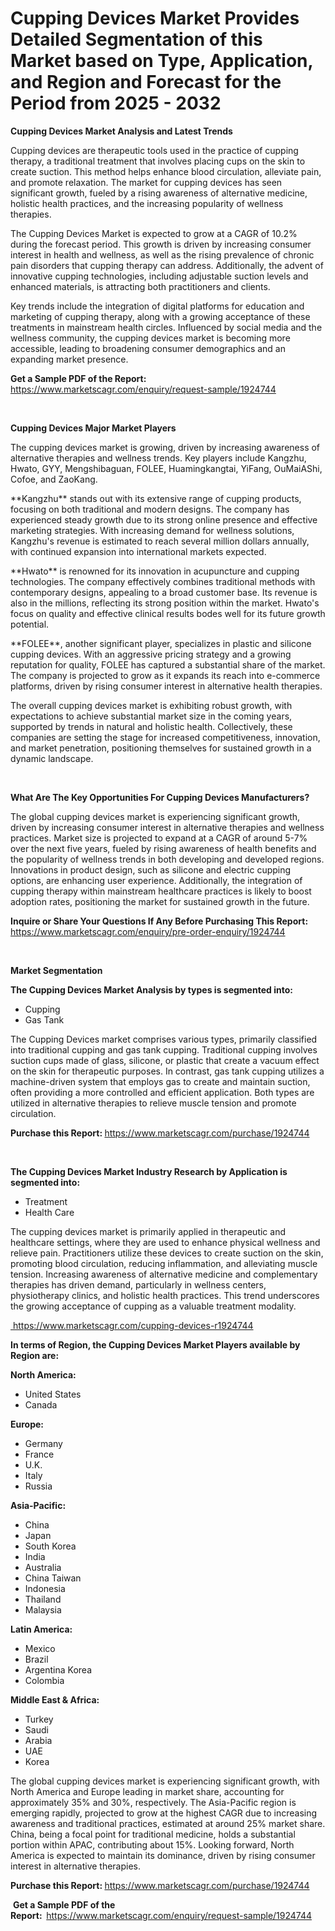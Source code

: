 <p><h1>Cupping Devices Market Provides Detailed Segmentation of this Market based on Type, Application, and Region and Forecast for the Period from 2025 - 2032</h1></p><p><strong>Cupping Devices Market Analysis and Latest Trends</strong></p>
<p><p>Cupping devices are therapeutic tools used in the practice of cupping therapy, a traditional treatment that involves placing cups on the skin to create suction. This method helps enhance blood circulation, alleviate pain, and promote relaxation. The market for cupping devices has seen significant growth, fueled by a rising awareness of alternative medicine, holistic health practices, and the increasing popularity of wellness therapies.</p><p>The Cupping Devices Market is expected to grow at a CAGR of 10.2% during the forecast period. This growth is driven by increasing consumer interest in health and wellness, as well as the rising prevalence of chronic pain disorders that cupping therapy can address. Additionally, the advent of innovative cupping technologies, including adjustable suction levels and enhanced materials, is attracting both practitioners and clients. </p><p>Key trends include the integration of digital platforms for education and marketing of cupping therapy, along with a growing acceptance of these treatments in mainstream health circles. Influenced by social media and the wellness community, the cupping devices market is becoming more accessible, leading to broadening consumer demographics and an expanding market presence.</p></p>
<p><strong>Get a Sample PDF of the Report:&nbsp;</strong> <a href="https://www.marketscagr.com/enquiry/request-sample/1924744?utm_campaign=2822&utm_medium=2&utm_source=Github&utm_content=ia&utm_term=13042025&utm_id=cupping-devices">https://www.marketscagr.com/enquiry/request-sample/1924744</a></p>
<p>&nbsp;</p>
<p><strong>Cupping Devices Major Market Players</strong></p>
<p><p>The cupping devices market is growing, driven by increasing awareness of alternative therapies and wellness trends. Key players include Kangzhu, Hwato, GYY, Mengshibaguan, FOLEE, Huamingkangtai, YiFang, OuMaiAShi, Cofoe, and ZaoKang.</p><p>**Kangzhu** stands out with its extensive range of cupping products, focusing on both traditional and modern designs. The company has experienced steady growth due to its strong online presence and effective marketing strategies. With increasing demand for wellness solutions, Kangzhu's revenue is estimated to reach several million dollars annually, with continued expansion into international markets expected.</p><p>**Hwato** is renowned for its innovation in acupuncture and cupping technologies. The company effectively combines traditional methods with contemporary designs, appealing to a broad customer base. Its revenue is also in the millions, reflecting its strong position within the market. Hwato's focus on quality and effective clinical results bodes well for its future growth potential.</p><p>**FOLEE**, another significant player, specializes in plastic and silicone cupping devices. With an aggressive pricing strategy and a growing reputation for quality, FOLEE has captured a substantial share of the market. The company is projected to grow as it expands its reach into e-commerce platforms, driven by rising consumer interest in alternative health therapies.</p><p>The overall cupping devices market is exhibiting robust growth, with expectations to achieve substantial market size in the coming years, supported by trends in natural and holistic health. Collectively, these companies are setting the stage for increased competitiveness, innovation, and market penetration, positioning themselves for sustained growth in a dynamic landscape.</p></p>
<p>&nbsp;</p>
<p><strong>What Are The Key Opportunities For Cupping Devices Manufacturers?</strong></p>
<p><p>The global cupping devices market is experiencing significant growth, driven by increasing consumer interest in alternative therapies and wellness practices. Market size is projected to expand at a CAGR of around 5-7% over the next five years, fueled by rising awareness of health benefits and the popularity of wellness trends in both developing and developed regions. Innovations in product design, such as silicone and electric cupping options, are enhancing user experience. Additionally, the integration of cupping therapy within mainstream healthcare practices is likely to boost adoption rates, positioning the market for sustained growth in the future.</p></p>
<p><strong>Inquire or Share Your Questions If Any Before Purchasing This Report:</strong> <a href="https://www.marketscagr.com/enquiry/pre-order-enquiry/1924744?utm_campaign=2822&utm_medium=2&utm_source=Github&utm_content=ia&utm_term=13042025&utm_id=cupping-devices">https://www.marketscagr.com/enquiry/pre-order-enquiry/1924744</a></p>
<p>&nbsp;</p>
<p><strong>Market Segmentation</strong></p>
<p><strong>The Cupping Devices Market Analysis by types is segmented into:</strong></p>
<p><ul><li>Cupping</li><li>Gas Tank</li></ul></p>
<p><p>The Cupping Devices market comprises various types, primarily classified into traditional cupping and gas tank cupping. Traditional cupping involves suction cups made of glass, silicone, or plastic that create a vacuum effect on the skin for therapeutic purposes. In contrast, gas tank cupping utilizes a machine-driven system that employs gas to create and maintain suction, often providing a more controlled and efficient application. Both types are utilized in alternative therapies to relieve muscle tension and promote circulation.</p></p>
<p><strong>Purchase this Report:&nbsp;</strong><a href="https://www.marketscagr.com/purchase/1924744?utm_campaign=2822&utm_medium=2&utm_source=Github&utm_content=ia&utm_term=13042025&utm_id=cupping-devices">https://www.marketscagr.com/purchase/1924744</a></p>
<p>&nbsp;</p>
<p><strong>The Cupping Devices Market Industry Research by Application is segmented into:</strong></p>
<p><ul><li>Treatment</li><li>Health Care</li></ul></p>
<p><p>The cupping devices market is primarily applied in therapeutic and healthcare settings, where they are used to enhance physical wellness and relieve pain. Practitioners utilize these devices to create suction on the skin, promoting blood circulation, reducing inflammation, and alleviating muscle tension. Increasing awareness of alternative medicine and complementary therapies has driven demand, particularly in wellness centers, physiotherapy clinics, and holistic health practices. This trend underscores the growing acceptance of cupping as a valuable treatment modality.</p></p>
<p><a href="https://www.marketscagr.com/cupping-devices-r1924744?utm_campaign=2822&utm_medium=2&utm_source=Github&utm_content=ia&utm_term=13042025&utm_id=cupping-devices">&nbsp;https://www.marketscagr.com/cupping-devices-r1924744</a></p>
<p><strong>In terms of Region, the Cupping Devices Market Players available by Region are:</strong></p>
<p>
    <p> <strong> North America: </strong>
        <ul>
            <li>United States</li>
            <li>Canada</li>
        </ul>
        </p> 
    <p> <strong> Europe: </strong>
        <ul>
            <li>Germany</li>
            <li>France</li>
            <li>U.K.</li>
            <li>Italy</li>
            <li>Russia</li>
        </ul>
        </p> 
    <p> <strong> Asia-Pacific: </strong>
        <ul>
            <li>China</li>
            <li>Japan</li>
            <li>South Korea</li>
            <li>India</li>
            <li>Australia</li>
            <li>China Taiwan</li>
            <li>Indonesia</li>
            <li>Thailand</li>
            <li>Malaysia</li>
        </ul>
        </p> 
    <p> <strong> Latin America: </strong>
        <ul>
            <li>Mexico</li>
            <li>Brazil</li>
            <li>Argentina Korea</li>
            <li>Colombia</li>
        </ul>
        </p> 
    <p> <strong> Middle East & Africa: </strong>
        <ul>
            <li>Turkey</li>
            <li>Saudi</li>
            <li>Arabia</li>
            <li>UAE</li>
            <li>Korea</li>
        </ul>
    </p>
    </p>
<p><p>The global cupping devices market is experiencing significant growth, with North America and Europe leading in market share, accounting for approximately 35% and 30%, respectively. The Asia-Pacific region is emerging rapidly, projected to grow at the highest CAGR due to increasing awareness and traditional practices, estimated at around 25% market share. China, being a focal point for traditional medicine, holds a substantial portion within APAC, contributing about 15%. Looking forward, North America is expected to maintain its dominance, driven by rising consumer interest in alternative therapies.</p></p>
<p><strong>Purchase this Report: </strong><a href="https://www.marketscagr.com/purchase/1924744?utm_campaign=2822&utm_medium=2&utm_source=Github&utm_content=ia&utm_term=13042025&utm_id=cupping-devices">https://www.marketscagr.com/purchase/1924744</a></p>
<p>&nbsp;<strong>Get a Sample PDF of the Report:&nbsp;&nbsp;</strong><a href="https://www.marketscagr.com/enquiry/request-sample/1924744?utm_campaign=2822&utm_medium=2&utm_source=Github&utm_content=ia&utm_term=13042025&utm_id=cupping-devices">https://www.marketscagr.com/enquiry/request-sample/1924744</a></p>
<p><strong></strong></p>
<p><p></p><p></p><p></p></p>